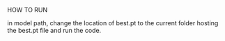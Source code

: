 HOW TO RUN


in model path, change the location of best.pt to the current folder hosting the best.pt file and run the code.
